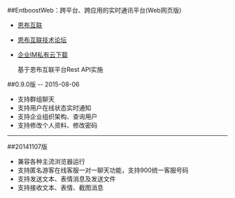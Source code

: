 ##EntboostWeb：跨平台、跨应用的实时通讯平台(Web网页版)
* [恩布互联](http://www.entboost.com)
* [恩布互联技术论坛](http://forum.entboost.com/forum.php)
* [企业IM私有云下载](http://doc.entboost.com/index.php/Downloads)

  基于恩布互联平台Rest API实施

##0.9.0版 -- 2015-08-06
+ 支持群组聊天
+ 支持用户在线状态实时通知
+ 支持企业组织架构、查询用户
+ 支持修改个人资料、修改密码

----------
##20141107版
+ 兼容各种主流浏览器运行
+ 支持匿名游客在线客服一对一聊天功能，支持900统一客服号码
+ 支持发送文本、表情消息及发送文件
+ 支持接收文本、表情、截图消息

